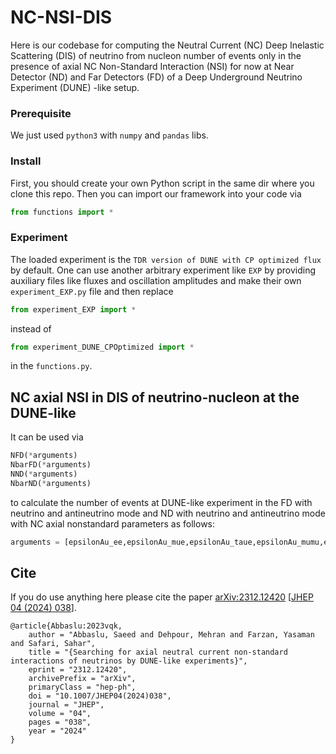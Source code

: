 # NC-NSI-DIS
Here is our codebase for computing the Neutral Current (NC) Deep Inelastic Scattering (DIS) of neutrino from nucleon number of events only in the presence of axial NC Non-Standard Interaction (NSI) for now at Near Detector (ND) and Far Detectors (FD) of a Deep Underground Neutrino Experiment (DUNE) -like setup.

### Prerequisite
We just used `python3` with `numpy` and `pandas` libs.

### Install
First, you should create your own Python script in the same dir where you clone this repo. Then you can import our framework into your code via
```python
from functions import *
```

### Experiment
The loaded experiment is the `TDR version of DUNE with CP optimized flux` by default. One can use another arbitrary experiment like `EXP` by providing auxiliary files like fluxes and oscillation amplitudes and make their own `experiment_EXP.py` file and then replace
```python
from experiment_EXP import *
```
instead of
```python
from experiment_DUNE_CPOptimized import *
```
in the `functions.py`.

## NC axial NSI in DIS of neutrino-nucleon at the DUNE-like
It can be used via
```python
NFD(*arguments)
NbarFD(*arguments)
NND(*arguments)
NbarND(*arguments)
```
to calculate the number of events at DUNE-like experiment in the FD with neutrino and antineutrino mode and ND with neutrino and antineutrino mode with NC axial nonstandard parameters as follows:
```python
arguments = [epsilonAu_ee,epsilonAu_mue,epsilonAu_taue,epsilonAu_mumu,epsilonAu_taumu,epsilonAu_tautau,epsilonAd_ee,epsilonAd_mue,epsilonAd_taue,epsilonAd_mumu,epsilonAd_taumu,epsilonAd_tautau,epsilonAs_ee,epsilonAs_mue,epsilonAs_taue,epsilonAs_mumu,epsilonAs_taumu,epsilonAs_tautau]
```

## Cite
If you do use anything here please cite the paper [arXiv:2312.12420](http://arxiv.org/abs/2312.12420) [[JHEP 04 (2024) 038](https://doi.org/10.1007/JHEP04(2024)038)].
```
@article{Abbaslu:2023vqk,
    author = "Abbaslu, Saeed and Dehpour, Mehran and Farzan, Yasaman and Safari, Sahar",
    title = "{Searching for axial neutral current non-standard interactions of neutrinos by DUNE-like experiments}",
    eprint = "2312.12420",
    archivePrefix = "arXiv",
    primaryClass = "hep-ph",
    doi = "10.1007/JHEP04(2024)038",
    journal = "JHEP",
    volume = "04",
    pages = "038",
    year = "2024"
}
```
